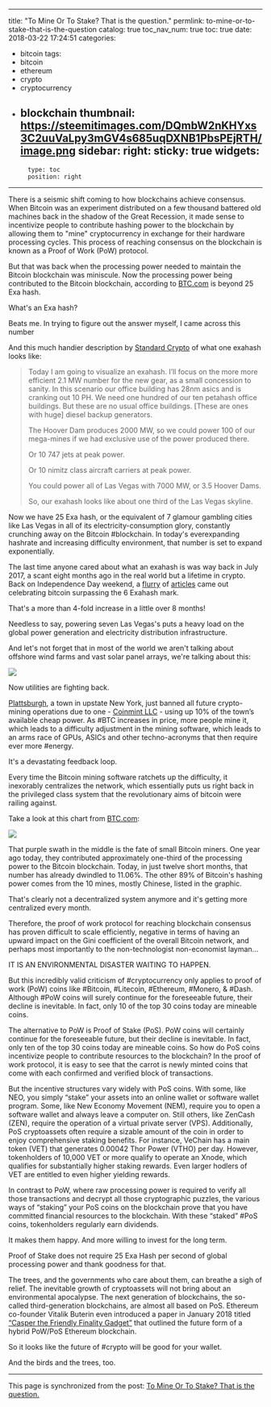 
---
title: "To Mine Or To Stake? That is the question."
permlink: to-mine-or-to-stake-that-is-the-question
catalog: true
toc_nav_num: true
toc: true
date: 2018-03-22 17:24:51
categories:
- bitcoin
tags:
- bitcoin
- ethereum
- crypto
- cryptocurrency
- blockchain
thumbnail: https://steemitimages.com/DQmbW2nKHYxs3C2uuVaLpy3mGV4s685uqDXNB1PbsPEjRTH/image.png
sidebar:
    right:
        sticky: true
widgets:
    -
        type: toc
        position: right
---


There is a seismic shift coming to how blockchains achieve consensus. When Bitcoin was an experiment distributed on a few thousand battered old machines back in the shadow of the Great Recession, it made sense to incentivize people to contribute hashing power to the blockchain by allowing them to "mine" cryptocurrency in exchange for their hardware processing cycles. This process of reaching consensus on the blockchain is known as a Proof of Work (PoW) protocol.

But that was back when the processing power needed to maintain the Bitcoin blockchain was miniscule. Now the processing power being contributed to the Bitcoin blockchain, according to [BTC.com](https://btc.com/stats/diff) is beyond 25 Exa hash.

What's an Exa hash?

Beats me. In trying to figure out the answer myself, I came across this number

And this much handier description by [Standard Crypto](https://standardcrypto.wordpress.com/2013/09/17/what-does-one-exahash-look-like/) of what one exahash looks like:

> Today I am going to visualize an exahash. I’ll focus on the more more efficient 2.1 MW number for the new gear, as a small concession to sanity. In this scenario our office building has 28nm asics and is cranking out 10 PH. We need one hundred of our ten petahash office buildings. But these are no usual office buildings. [These are ones with huge] diesel backup generators.
>
> The Hoover Dam produces 2000 MW, so we could power 100 of our mega-mines if we had exclusive use of the power produced there.
>
> Or 10 747 jets at peak power.
>
> Or 10 nimitz class aircraft carriers at peak power.
>
> You could power all of Las Vegas with 7000 MW, or 3.5 Hoover Dams.
>
> So, our exahash looks like about one third of the Las Vegas skyline.

Now we have 25 Exa hash, or the equivalent of 7 glamour gambling cities like Las Vegas in all of its electricity-consumption glory, constantly crunching away on the Bitcoin #blockchain. In today's everexpanding hashrate and increasing difficulty environment, that number is set to expand exponentially.

The last time anyone cared about what an exahash is was way back in July 2017, a scant eight months ago in the real world but a lifetime in crypto. Back on Independence Day weekend, a [flurry](https://news.bitcoin.com/bitcoin-hashrate-six-exahash-july-1/) of [articles](https://coinspectator.com/news/15428/the-bitcoin-networks-hashrate-now-exceeds-six-exahash) came out celebrating bitcoin surpassing the 6 Exahash mark.

That's a more than 4-fold increase in a little over 8 months!

Needless to say, powering seven Las Vegas's puts a heavy load on the global power generation and electricity distribution infrastructure.

And let's not forget that in most of the world we aren't talking about offshore wind farms and vast solar panel arrays, we're talking about this:

![](https://steemitimages.com/DQmbW2nKHYxs3C2uuVaLpy3mGV4s685uqDXNB1PbsPEjRTH/image.png)

Now utilities are fighting back.

[Plattsburgh](https://motherboard.vice.com/en_us/article/8xk4qv/bitcoin-ban-plattsburgh-coinmint-mining), a town in upstate New York, just banned all future crypto-mining operations due to one - [Coinmint LLC](https://www.coinmint.io/) - using up 10% of the town’s available cheap power. As #BTC increases in price, more people mine it, which leads to a difficulty adjustment in the mining software, which leads to an arms race of GPUs, ASICs and other techno-acronyms that then require ever more #energy.

It's a devastating feedback loop.

Every time the Bitcoin mining software ratchets up the difficulty, it inexorably centralizes the network, which essentially puts us right back in the privileged class system that the revolutionary aims of bitcoin were railing against.

Take a look at this chart from [BTC.com](https://btc.com/):

![](https://steemitimages.com/DQmbXfciv7Wb59JVKK4TzLejC3jFKkHB5mdrcNVoMD5zdPE/image.png)

That purple swath in the middle is the fate of small Bitcoin miners. One year ago today, they contributed approximately one-third of the processing power to the Bitcoin blockchain. Today, in just twelve short months, that number has already dwindled to 11.06%. The other 89% of Bitcoin's hashing power comes from the 10 mines, mostly Chinese, listed in the graphic.

That's clearly not a decentralized system anymore and it's getting more centralized every month.

Therefore, the proof of work protocol for reaching blockchain consensus has proven difficult to scale efficiently, negative in terms of having an upward impact on the Gini coefficient of the overall Bitcoin network, and perhaps most importantly to the non-technologist non-economist layman...

IT IS AN ENVIRONMENTAL DISASTER WAITING TO HAPPEN.

But this incredibly valid criticism of #cryptocurrency only applies to proof of work (PoW) coins like #Bitcoin, #Litecoin, #Ethereum, #Monero, & #Dash. Although #PoW coins will surely continue for the foreseeable future, their decline is inevitable. In fact, only 10 of the top 30 coins today are mineable coins.

The alternative to PoW is Proof of Stake (PoS). PoW coins will certainly continue for the foreseeable future, but their decline is inevitable. In fact, only ten of the top 30 coins today are mineable coins. So how do PoS coins incentivize people to contribute resources to the blockchain? In the proof of work protocol, it is easy to see that the carrot is newly minted coins that come with each confirmed and verified block of transactions.

But the incentive structures vary widely with PoS coins. With some, like NEO, you simply “stake” your assets into an online wallet or software wallet program. Some, like New Economy Movement (NEM), require you to open a software wallet and always leave a computer on. Still others, like ZenCash (ZEN), require the operation of a virtual private server (VPS). Additionally, PoS cryptoassets often require a sizable amount of the coin in order to enjoy comprehensive staking benefits. For instance, VeChain has a main token (VET) that generates 0.00042 Thor Power (VTHO) per day. However, tokenholders of 10,000 VET or more qualify to operate an Xnode, which qualifies for substantially higher staking rewards. Even larger hodlers of VET are entitled to even higher yielding rewards.

In contrast to PoW, where raw processing power is required to verify all those transactions and decrypt all those cryptographic puzzles, the various ways of “staking” your PoS coins on the blockchain prove that you have committed financial resources to the blockchain. With these “staked” #PoS coins, tokenholders regularly earn dividends.

It makes them happy. And more willing to invest for the long term.

Proof of Stake does not require 25 Exa Hash per second of global processing power and thank goodness for that.

The trees, and the governments who care about them, can breathe a sigh of relief. The inevitable growth of cryptoassets will not bring about an environmental apocalypse. The next generation of blockchains, the so-called third-generation blockchains, are almost all based on PoS. Ethereum co-founder Vitalik Buterin even introduced a paper in January 2018 titled [“Casper the Friendly Finality Gadget”](https://arxiv.org/pdf/1710.09437.pdf) that outlined the future form of a hybrid PoW/PoS Ethereum blockchain.

So it looks like the future of #crypto will be good for your wallet.

And the birds and the trees, too.

- - -

This page is synchronized from the post: [To Mine Or To Stake? That is the question.](https://steemit.com/@shanghaipreneur/to-mine-or-to-stake-that-is-the-question)
